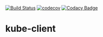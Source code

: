 [![Build Status](https://travis-ci.org/simplyti/kube-client.svg?branch=master)](https://travis-ci.org/simplyti/kube-client) [![codecov](https://codecov.io/gh/simplyti/kube-client/branch/master/graph/badge.svg)](https://codecov.io/gh/simplyti/kube-client) [![Codacy Badge](https://api.codacy.com/project/badge/Grade/65facd851a604471a27700f5398d9b40)](https://www.codacy.com/app/ptaboas/kube-client?utm_source=github.com&amp;utm_medium=referral&amp;utm_content=simplyti/kube-client&amp;utm_campaign=Badge_Grade)

kube-client
======
